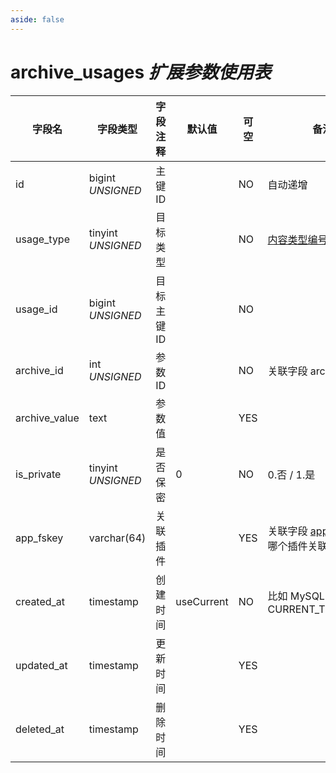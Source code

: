 ```yaml
---
aside: false
---
```


# archive_usages *扩展参数使用表*

| 字段名 | 字段类型 | 字段注释 | 默认值 | 可空 | 备注 |
| --- | --- | --- | --- | --- | --- |
| id | bigint *UNSIGNED* | 主键 ID |  | NO | 自动递增 |
| usage_type | tinyint *UNSIGNED* | 目标类型 |  | NO | [内容类型编号](../numbered-description.md#内容类型编号) |
| usage_id | bigint *UNSIGNED* | 目标主键 ID |  | NO |  |
| archive_id | int *UNSIGNED* | 参数 ID |  | NO | 关联字段 archives->id |
| archive_value | text | 参数值 | | YES |  |
| is_private | tinyint *UNSIGNED* | 是否保密 | 0 | NO | 0.否 / 1.是 |
| app_fskey | varchar(64) | 关联插件 |  | YES | 关联字段 [apps->fskey](../apps/apps.md)<br>哪个插件关联的 |
| created_at | timestamp | 创建时间 | useCurrent | NO | 比如 MySQL 默认值为 CURRENT_TIMESTAMP |
| updated_at | timestamp | 更新时间 |  | YES |  |
| deleted_at | timestamp | 删除时间 |  | YES |  |
